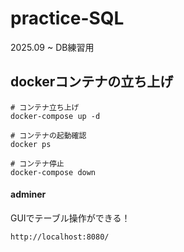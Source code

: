 # practice-SQL
2025.09 ~ DB練習用

## dockerコンテナの立ち上げ
```
# コンテナ立ち上げ
docker-compose up -d

# コンテナの起動確認
docker ps

# コンテナ停止
docker-compose down
```

#### adminer
GUIでテーブル操作ができる！
```
http://localhost:8080/
```
